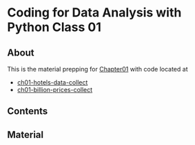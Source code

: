 # Coding for Data Analysis with Python Class 01 

## About

This is the material prepping for [Chapter01](https://gabors-data-analysis.com/chapters/#chapter-01-origins-of-data) with code located at
* [ch01-hotels-data-collect](https://github.com/gabors-data-analysis/da_case_studies/tree/master/ch01-hotels-data-collect)
* [ch01-billion-prices-collect](https://github.com/gabors-data-analysis/da_case_studies/tree/master/ch01-billion-prices-collect)

## Contents


## Material


